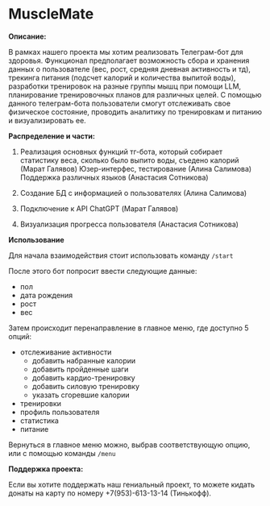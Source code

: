 # MuscleMate

**Описание:**

В рамках нашего проекта мы хотим реализовать Телеграм-бот для здоровья. Функционал предполагает возможность сбора и хранения данных о пользователе (вес, рост, средняя дневная активность и тд), трекинга питания (подсчет калорий и количества выпитой воды), разработки тренировок на разные группы мышц при помощи LLM, планирование тренировочных планов для различных целей. С помощью данного телеграм-бота пользователи смогут отслеживать свое физическое состояние, проводить аналитику по тренировкам и питанию и визуализировать ее.

**Распределение и части:**

1. Реализация основных функций тг-бота, который собирает статистику веса, сколько было выпито воды, съедено калорий (Марат Галявов)
Юзер-интерфес, тестирование (Алина Салимова)
Поддержка различных языков (Анастасия Сотникова)

2. Создание БД c информацией о пользователях (Алина Салимова)

3. Подключение к API ChatGPT (Марат Галявов)

4. Визуализация прогресса пользователя (Анастасия Сотникова)

**Использование**

Для начала взаимодействия стоит использовать команду `/start`

После этого бот попросит ввести следующие данные:

- пол
- дата рождения
- рост
- вес

Затем происходит перенаправление в главное меню, где доступно 5 опций:

- отслеживание активности
  - добавить набранные калории
  - добавить пройденные шаги
  - добавить кардио-тренировку
  - добавить силовую тренировку
  - указать сгоревшие калории
- тренировки
- профиль пользователя
- статистика
- питание

Вернуться в главное меню можно, выбрав соответствующую опцию, или с помощью команды `/menu`

**Поддержка проекта:**

Если вы хотите поддержать наш гениальный проект, то можете кидать донаты на карту по номеру +7(953)-613-13-14 (Тинькофф). 
